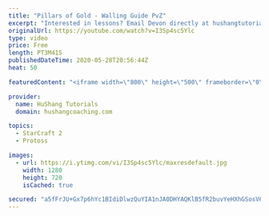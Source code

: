 ```yaml
---
title: "Pillars of Gold - Walling Guide PvZ"
excerpt: "Interested in lessons? Email Devon directly at hushangtutorials@outlook.com ------------------------------------------------------------------------------------------------------- Want to support HuShang Tutorials directly? Patreon is a website where you can contribute a monthly donation that will help"
originalUrl: https://youtube.com/watch?v=I3Sp4sc5Ylc
type: video
price: Free
length: PT3M41S
publishedDateTime: 2020-05-28T20:56:44Z
heat: 50

featuredContent: "<iframe width=\"800\" height=\"500\" frameborder=\"0\" src=\"https://www.youtube.com/embed/I3Sp4sc5Ylc\" allow=\"accelerometer; autoplay; encrypted-media; gyroscope; picture-in-picture\" allowfullscreen></iframe>"

provider:
  name: HuShang Tutorials
  domain: hushangcoaching.com

topics:
  - StarCraft 2
  - Protoss

images:
  - url: https://i.ytimg.com/vi/I3Sp4sc5Ylc/maxresdefault.jpg
    width: 1280
    height: 720
    isCached: true

secured: "a5fFrJU+Gx7p6hYc1BIdiDlwzQuYIA1nJA0DHYAQKlB5fR2buvYeHXhGSosV6g2c27XelOqb2zQpavjCwlOQ+yzInQtRi3AIAYGtqUsWbhAiPOCDapE9Bvb/cpkgKUqWmYh2UjXgnsqSc3Zod0fpi76Q9JWF0s9pocSPZcVQQcf+IjURDqD7dA3KfkMUbs6mLJ5y8yt6hoghXdHUqvPok39zT7JNMemgRU4QQ3upMiOlzpNryTDOioTauQPw+E98UKKe6cxi1RLiQpQXqZYC7TFbp7r+8luhjTBHuyRr3izzmQa3HptCiS7jGsTTHkmp9GmWPZiL2T18OBwnUVaWrpdVL7yLMT8dVtBK91k2YGYRhnQxywwFkL3NEvRCdwBjchgLvyeUU/KSkyVNfES+R++oGUvhTgOUYEflVqTk9yY=;Ew6IrzqU0Hxx3ExL830VYg=="
---
```


